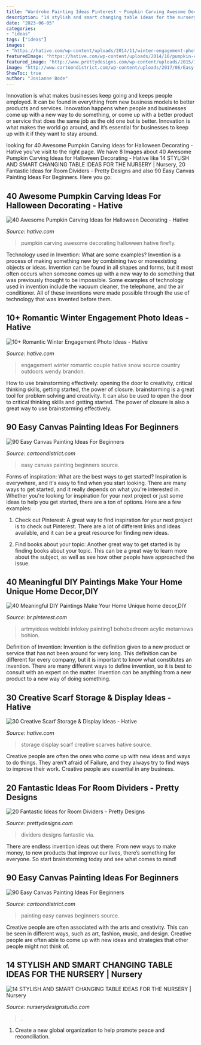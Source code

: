 ```yaml
---
title: "Wardrobe Painting Ideas Pinterest ~ Pumpkin Carving Awesome Decorating Halloween Hative Firefly"
description: "14 stylish and smart changing table ideas for the nursery"
date: "2023-06-05"
categories:
- "ideas"
tags: ["ideas"]
images:
- "https://hative.com/wp-content/uploads/2014/11/winter-engagement-photo-ideas/13-winter-engagement-photo-ideas.jpg"
featuredImage: "https://hative.com/wp-content/uploads/2014/10/pumpkin-carving-ideas/33-firefly-pumpkin.jpg"
featured_image: "http://www.prettydesigns.com/wp-content/uploads/2015/10/Home-Dividers.jpg"
image: "http://www.cartoondistrict.com/wp-content/uploads/2017/06/Easy-Canvas-Painting-Ideas-For-Beginners0201.jpg"
ShowToc: true
author: "Josianne Bode"
---
```



Innovation is what makes businesses keep going and keeps people employed. It can be found in everything from new business models to better products and services. Innovation happens when people and businesses come up with a new way to do something, or come up with a better product or service that does the same job as the old one but is better. Innovation is what makes the world go around, and it’s essential for businesses to keep up with it if they want to stay around.

	

		
looking for 40 Awesome Pumpkin Carving Ideas for Halloween Decorating - Hative you've visit to the right page. We have 8 Images about 40 Awesome Pumpkin Carving Ideas for Halloween Decorating - Hative like 14 STYLISH AND SMART CHANGING TABLE IDEAS FOR THE NURSERY | Nursery, 20 Fantastic Ideas for Room Dividers - Pretty Designs and also 90 Easy Canvas Painting Ideas For Beginners. Here you go:
		
    
## 40 Awesome Pumpkin Carving Ideas For Halloween Decorating - Hative

<img loading=lazy src="https://hative.com/wp-content/uploads/2014/10/pumpkin-carving-ideas/33-firefly-pumpkin.jpg" onerror="this.onerror=null;this.src='https://tse2.mm.bing.net/th?id=OIP.TeEQqtFQmiT6lDD_3noG_gHaLI&amp;pid=15.1';" alt="40 Awesome Pumpkin Carving Ideas for Halloween Decorating - Hative">

_Source: hative.com_

>pumpkin carving awesome decorating halloween hative firefly. 

	

Technology used in Invention: What are some examples?
Invention is a process of making something new by combining two or moreexisting objects or ideas. Invention can be found in all shapes and forms, but it most often occurs when someone comes up with a new way to do something that was previously thought to be impossible. 
Some examples of technology used in invention include the vacuum cleaner, the telephone, and the air conditioner. All of these inventions were made possible through the use of technology that was invented before them.

    
## 10+ Romantic Winter Engagement Photo Ideas - Hative

<img loading=lazy src="https://hative.com/wp-content/uploads/2014/11/winter-engagement-photo-ideas/13-winter-engagement-photo-ideas.jpg" onerror="this.onerror=null;this.src='https://tse2.mm.bing.net/th?id=OIP.FjAmDECbjysfJG06-GnXeQHaLH&amp;pid=15.1';" alt="10+ Romantic Winter Engagement Photo Ideas - Hative">

_Source: hative.com_

>engagement winter romantic couple hative snow source country outdoors wendy brandon. 

	

How to use brainstorming effectively: opening the door to creativity, critical thinking skills, getting started, the power of closure.
brainstorming is a great tool for problem solving and creativity. It can also be used to open the door to critical thinking skills and getting started. The power of closure is also a great way to use brainstorming effectively.

    
## 90 Easy Canvas Painting Ideas For Beginners

<img loading=lazy src="http://www.cartoondistrict.com/wp-content/uploads/2017/06/Easy-Canvas-Painting-Ideas-For-Beginners21-1.jpg" onerror="this.onerror=null;this.src='https://tse1.mm.bing.net/th?id=OIP.4OkhfQN4teidQ5dAVEC1JwHaJ4&amp;pid=15.1';" alt="90 Easy Canvas Painting Ideas For Beginners">

_Source: cartoondistrict.com_

>easy canvas painting beginners source. 

	

Forms of inspiration: What are the best ways to get started?
Inspiration is everywhere, and it's easy to find when you start looking. There are many ways to get started, and it really depends on what you're interested in. Whether you're looking for inspiration for your next project or just some ideas to help you get started, there are a ton of options. Here are a few examples:
1. Check out Pinterest: A great way to find inspiration for your next project is to check out Pinterest. There are a lot of different links and ideas available, and it can be a great resource for finding new ideas.

2. Find books about your topic: Another great way to get started is by finding books about your topic. This can be a great way to learn more about the subject, as well as see how other people have approached the issue.


    
## 40 Meaningful DIY Paintings Make Your Home Unique Home Decor,DIY

<img loading=lazy src="https://i.pinimg.com/736x/e1/91/e4/e191e41602f7abd4d698963aa9cbfc76.jpg" onerror="this.onerror=null;this.src='https://tse3.mm.bing.net/th?id=OIP.ZZ1tUSJHrv8v2jTj25cfSAHaJ4&amp;pid=15.1';" alt="40 Meaningful DIY Paintings Make Your Home Unique home decor,DIY">

_Source: br.pinterest.com_

>artmyideas weblobi infokey painting1 bohobedroom acylic metarnews bohion. 

	

Definition of Invention:
Invention is the definition given to a new product or service that has not been around for very long. This definition can be different for every company, but it is important to know what constitutes an invention. There are many different ways to define invention, so it is best to consult with an expert on the matter. Invention can be anything from a new product to a new way of doing something.

    
## 30 Creative Scarf Storage &amp; Display Ideas - Hative

<img loading=lazy src="https://hative.com/wp-content/uploads/2015/03/scarf-storage-ideas/7-creative-scarf-storage-and-display-ideas.jpg" onerror="this.onerror=null;this.src='https://tse2.mm.bing.net/th?id=OIP.l2aJPKQK8__Zzwv7XVX_gAHaLI&amp;pid=15.1';" alt="30 Creative Scarf Storage &amp; Display Ideas - Hative">

_Source: hative.com_

>storage display scarf creative scarves hative source. 

	

Creative people are often the ones who come up with new ideas and ways to do things. They aren't afraid of Failure, and they always try to find ways to improve their work. Creative people are essential in any business.

    
## 20 Fantastic Ideas For Room Dividers - Pretty Designs

<img loading=lazy src="http://www.prettydesigns.com/wp-content/uploads/2015/10/Home-Dividers.jpg" onerror="this.onerror=null;this.src='https://tse3.mm.bing.net/th?id=OIP.93_JteOG07ItVQcB7BCi1wHaJ4&amp;pid=15.1';" alt="20 Fantastic Ideas for Room Dividers - Pretty Designs">

_Source: prettydesigns.com_

>dividers designs fantastic via. 

	

There are endless invention ideas out there. From new ways to make money, to new products that improve our lives, there’s something for everyone. So start brainstorming today and see what comes to mind!

    
## 90 Easy Canvas Painting Ideas For Beginners

<img loading=lazy src="http://www.cartoondistrict.com/wp-content/uploads/2017/06/Easy-Canvas-Painting-Ideas-For-Beginners0201.jpg" onerror="this.onerror=null;this.src='https://tse2.mm.bing.net/th?id=OIP.hI1Tv4Y6Y5t2unCN60fbQgHaLc&amp;pid=15.1';" alt="90 Easy Canvas Painting Ideas For Beginners">

_Source: cartoondistrict.com_

>painting easy canvas beginners source. 

	

Creative people are often associated with the arts and creativity. This can be seen in different ways, such as art, fashion, music, and design. Creative people are often able to come up with new ideas and strategies that other people might not think of.

    
## 14 STYLISH AND SMART CHANGING TABLE IDEAS FOR THE NURSERY | Nursery

<img loading=lazy src="https://www.nurserydesignstudio.com/wp-content/uploads/2020/10/changing-table-ideas-for-the-nursery-7.png" onerror="this.onerror=null;this.src='https://tse1.mm.bing.net/th?id=OIP.kimIZ_N-q31eU6ECB-bJkwHaLH&amp;pid=15.1';" alt="14 STYLISH AND SMART CHANGING TABLE IDEAS FOR THE NURSERY | Nursery">

_Source: nurserydesignstudio.com_

>. 

	

1. Create a new global organization to help promote peace and reconciliation.

